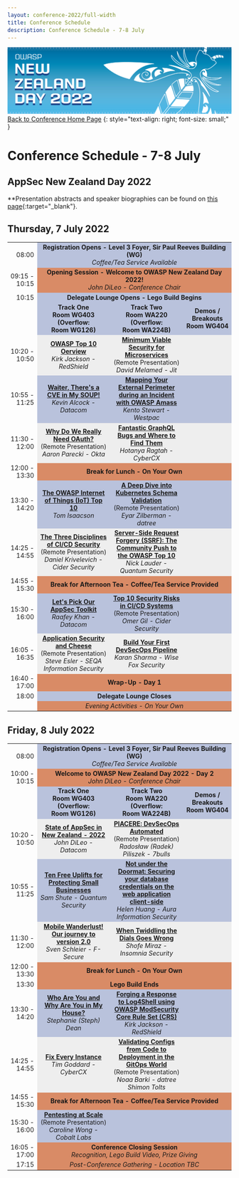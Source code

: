 ```yaml
---
layout: conference-2022/full-width
title: Conference Schedule
description: Conference Schedule - 7-8 July
---
```


[![Web Banner](/assets/images/2022_Banner_Graphic.jpg)](/conference/)   
[Back to Conference Home Page](index.md)
{: style="text-align: right; font-size: small;" }

# Conference Schedule - 7-8 July

## AppSec New Zealand Day 2022

**Presentation abstracts and speaker biographies can be found on [this page](speakers.md){:target="_blank"}.

## Thursday, 7 July 2022

<table width="100%">
  <tr>
    <td style="vertical-align: middle; text-align: right;">08:00</td>
    <td colspan="3" style="background-color: #B9C2DC; text-align: center; margin: 15px 5px;">
      <strong>Registration Opens - Level 3 Foyer, Sir Paul Reeves Building (WG)</strong>
      <br />
      <em>Coffee/Tea Service Available</em>
    </td>
  </tr>
  <tr>
    <td style="vertical-align: middle; text-align: right;">09:15&nbsp;-&nbsp;10:15</td>
    <td colspan="3" style="background-color: #D98B66; text-align: center; margin: 15px 5px;">
      <strong>Opening Session - Welcome to OWASP New Zealand Day 2022!</strong>
      <br />
      <em>John DiLeo - Conference Chair</em>
    </td>
  </tr>
  <tr>
    <td style="vertical-align: middle; text-align: right;">10:15</td>
    <td colspan="3" style="background-color: #B9C2DC; text-align: center; margin: 15px 5px;">
      <strong>Delegate Lounge Opens - Lego Build Begins</strong>
    </td>
  </tr>
  <tr>
    <td style="vertical-align: middle; text-align: right;">&nbsp;</td>
    <td style="background-color: #B9C2DC; text-align: center; font-weight: bold; margin: 15px 5px; width: 35%;">
      Track One
      <br />
      Room&nbsp;WG403 (Overflow: Room&nbsp;WG126)
      <br />
    </td>
    <td style="background-color: #B9C2DC; text-align: center; font-weight: bold; margin: 15px 5px; width: 35%;">
      Track Two
      <br />
      Room&nbsp;WA220 (Overflow: Room&nbsp;WA224B)
    </td>
    <td style="background-color: #B9C2DC; text-align: center; font-weight: bold; margin: 15px 5px; width: 20%;">
      Demos / Breakouts
      <br />
      Room&nbsp;WG404
    </td>
  </tr>
  <tr>
    <td style="vertical-align: middle; text-align: right;">10:20&nbsp;-&nbsp;10:50</td>
    <td style="background-color: #EEE; text-align: center; margin: 15px 5px;">
      <strong><a href="/conference/speakers.html#owasp-top-10-overview" target="_blank">OWASP Top 10 Oerview</a></strong>
      <br />
      <em>Kirk Jackson - RedShield</em>
    </td>
    <td style="background-color: #EEE; text-align: center; margin: 15px 5px;">
      <strong><a href="/conference/speakers.html#minimum-viable-security-for-microservices" target="_blank">Minimum Viable Security for Microservices</a></strong>
      <br />
      (Remote Presentation)
      <br />
      <em>David Melamed - Jit</em>
    </td>
    <td style="background-color: #EEE; text-align: center; margin: 15px 5px;">
      &nbsp;
    </td>
  </tr>
  <tr>
    <td style="vertical-align: middle; text-align: right;">10:55&nbsp;-&nbsp;11:25</td>
    <td style="background-color: #B9C2DC; text-align: center; margin: 15px 5px;">
      <strong><a href="/conference/speakers.html#waiter-theres-a-cve-in-my-soup" target="_blank">Waiter, There's a CVE in My SOUP!</a></strong>
      <br />
      <em>Kevin Alcock - Datacom</em>
    </td>
    <td style="background-color: #B9C2DC; text-align: center; margin: 15px 5px;">
       <strong><a href="/conference/speakers.html#mapping-your-external-perimeter-during-an-incident-with-owasp-amass" target="_blank">Mapping Your External Perimeter during an Incident with OWASP Amass</a></strong>
      <br />
      <em>Kento Stewart - Westpac</em>
    </td>
    <td style="background-color: #B9C2DC; text-align: center; margin: 15px 5px;">
      &nbsp;
    </td>
  </tr>
  <tr>
    <td style="vertical-align: middle; text-align: right;">11:30&nbsp;-&nbsp;12:00</td>
    <td style="background-color: #EEE; text-align: center; margin: 15px 5px;">
      <strong><a href="/conference/speakers.html#why-do-we-really-need-oauth" target="_blank">Why Do We Really Need OAuth?</a></strong>
      <br />
      (Remote Presentation)
      <br />
      <em>Aaron Parecki - Okta</em>
    </td>
    <td style="background-color: #EEE; text-align: center; margin: 15px 5px;">
      <strong><a href="/conference/speakers.html#fantastic-graphql-bugs-and-where-to-find-them" target="_blank">Fantastic GraphQL Bugs and Where to Find Them</a></strong>
      <br />
      <em>Hotanya Ragtah - CyberCX</em>
    </td>
    <td style="background-color: #EEE; text-align: center; margin: 15px 5px;">
      &nbsp;
    </td>
  </tr>
  <tr>
    <td style="vertical-align: middle; text-align: right;">12:00&nbsp;-&nbsp;13:30</td>
    <td colspan="3" style="background-color: #D98B66; text-align: center; margin: 15px 5px; font-weight: bold;">Break for Lunch - On Your Own</td>
  </tr>
  <tr>
    <td style="vertical-align: middle; text-align: right;">13:30&nbsp;-&nbsp;14:20</td>
    <td style="background-color: #B9C2DC; text-align: center; margin: 15px 5px;">
      <strong><a href="/conference/speakers.html#the-owasp-internet-of-things-iot-top-10" target="_blank">The OWASP Internet of Things (IoT) Top 10</a></strong>
      <br />
      <em>Tom Isaacson</em>
    </td>
    <td style="background-color: #B9C2DC; text-align: center; margin: 15px 5px;">
      <strong><a href="/conference/speakers.html#a-deep-dive-into-kubernetes-schema-validation" target="_blank">A Deep Dive into Kubernetes Schema Validation</a></strong>
      <br />
      (Remote Presentation)
      <br />
      <em>Eyar Zilberman - datree</em>
    </td>
    <td style="background-color: #B9C2DC; text-align: center; margin: 15px 5px;">
      &nbsp;
    </td>
  </tr>
  <tr>
    <td style="vertical-align: middle; text-align: right;">14:25&nbsp;-&nbsp;14:55</td>
    <td style="background-color: #EEE; text-align: center; margin: 15px 5px;">
      <strong><a href="/conference/speakers.html#the-three-disciplines-of-cicd-security" target="_blank">The Three Disciplines of CI/CD Security</a></strong>
      <br />
      (Remote Presentation)
      <br />
      <em>Daniel Krivelevich - Cider Security</em>
    </td>
    <td style="background-color: #EEE; text-align: center; margin: 15px 5px;">
      <strong><a href="/conference/speakers.html#server-side-request-forgery-ssrf-the-community-push-to-the-owasp-top-10" target="_blank">Server-Side Request Forgery (SSRF): The Community Push to the OWASP Top 10</a></strong>
      <br />
      <em>Nick Lauder - Quantum Security</em>
    </td>
    <td style="background-color: #EEE; text-align: center; margin: 15px 5px;">
      &nbsp;
    </td>
  </tr>
  <tr>
    <td style="vertical-align: middle; text-align: right;">14:55&nbsp;-&nbsp;15:30</td>
    <td colspan="3" style="background-color: #D98B66; text-align: center; margin: 15px 5px; font-weight: bold;">Break for Afternoon Tea - Coffee/Tea Service Provided</td>
  </tr>
  <tr>
    <td style="vertical-align: middle; text-align: right;">15:30&nbsp;-&nbsp;16:00</td>
    <td style="background-color: #B9C2DC; text-align: center; margin: 15px 5px;">
      <strong><a href="/conference/speakers.html#lets-pick-our-appsec-toolkit" target="_blank">Let's Pick Our AppSec Toolkit</a></strong>
      <br />
      <em>Raafey Khan - Datacom</em>
    </td>
    <td style="background-color: #B9C2DC; text-align: center; margin: 15px 5px;">
      <strong><a href="/conference/speakers.html#gil-top-10-security-in-cicd-systems" target="_blank">Top 10 Security Risks in CI/CD Systems</a></strong>
      <br />
      (Remote Presentation)
      <br />
      <em>Omer Gil - Cider Security</em>
    </td>
    <td style="background-color: #B9C2DC; text-align: center; margin: 15px 5px;">
      &nbsp;
    </td>
  </tr>
  <tr>
    <td style="vertical-align: middle; text-align: right;">16:05&nbsp;-&nbsp;16:35</td>
    <td style="background-color: #EEE; text-align: center; margin: 15px 5px;">
      <strong><a href="/conference/speakers.html#application-security-and-cheese" target="_blank">Application Security and Cheese</a></strong>
      <br />
      (Remote Presentation)
      <br />
      <em>Steve Esler - SEQA Information Security</em>
    </td>
    <td style="background-color: #EEE; text-align: center; margin: 15px 5px;">
      <strong><a href="/conference/speakers.html#build-your-first-devsecops-pipeline" target="_blank">Build Your First DevSecOps Pipeline</a></strong>
      <br />
      <em>Karan Sharma - Wise Fox Security</em>
    </td>
    <td style="background-color: #EEE; text-align: center; margin: 15px 5px;">
      &nbsp;
    </td>
  </tr>
  <tr>
    <td style="vertical-align: middle; text-align: right;">16:40&nbsp;-&nbsp;17:00</td>
    <td colspan="3" style="background-color: #D98B66; text-align: center; margin: 15px 5px;">
      <strong>Wrap-Up - Day 1</strong>
    </td>
  </tr>
  <tr>
    <td style="vertical-align: middle; text-align: right;">18:00</td>
    <td colspan="3" style="background-color: #B9C2DC; text-align: center; margin: 15px 5px;">
      <strong>Delegate Lounge Closes</strong>
    </td>
  </tr>
  <tr>
    <td style="vertical-align: middle; text-align: right;">&nbsp;</td>
    <td colspan="3" style="background-color: #D98B66; text-align: center; margin: 15px 5px;">
      <em>Evening Activities - On Your Own</em>
    </td>
  </tr>
</table>

## Friday, 8 July 2022

<table width="100%">
  <tr>
    <td style="vertical-align: middle; text-align: right;">08:00</td>
    <td colspan="3" style="background-color: #B9C2DC; text-align: center; margin: 15px 5px;">
      <strong>Registration Opens - Level 3 Foyer, Sir Paul Reeves Building (WG)</strong>
      <br />
      <em>Coffee/Tea Service Available</em>
    </td>
  </tr>
  <tr>
    <td style="vertical-align: middle; text-align: right;">10:00&nbsp;-&nbsp;10:15</td>
    <td colspan="3" style="background-color: #D98B66; text-align: center; margin: 15px 5px;">
      <strong>Welcome to OWASP New Zealand Day 2022 - Day 2</strong>
      <br />
      <em>John DiLeo - Conference Chair</em>
    </td>
  </tr>
  <tr>
    <td style="vertical-align: middle; text-align: right;">&nbsp;</td>
    <td style="background-color: #B9C2DC; text-align: center; font-weight: bold; margin: 15px 5px; width: 35%;">
      Track One
      <br />
      Room&nbsp;WG403 (Overflow: Room&nbsp;WG126)
      <br />
    </td>
    <td style="background-color: #B9C2DC; text-align: center; font-weight: bold; margin: 15px 5px; width: 35%;">
      Track Two
      <br />
      Room&nbsp;WA220 (Overflow: Room&nbsp;WA224B)
    </td>
    <td style="background-color: #B9C2DC; text-align: center; font-weight: bold; margin: 15px 5px; width: 20%;">
      Demos / Breakouts
      <br />
      Room&nbsp;WG404
    </td>
  </tr>
  <tr>
    <td style="vertical-align: middle; text-align: right;">10:20&nbsp;-&nbsp;10:50</td>
    <td style="background-color: #EEE; text-align: center; margin: 15px 5px;">
      <strong><a href="/conference/speakers.html#state-of-appsec-in-new-zealand-2022" target="_blank">State of AppSec in New Zealand - 2022</a></strong>
      <br />
      <em>John DiLeo - Datacom</em>
    </td>
    <td style="background-color: #EEE; text-align: center; margin: 15px 5px;">
      <strong><a href="/conference/speakers.html#piacere-devsecops-automated" target="_blank">PIACERE: DevSecOps Automated</a></strong>
      <br />
      (Remote Presentation)
      <br />
      <em>Rados&#322;aw (Radek) Piliszek - 7bulls</em>
    </td>
    <td style="background-color: #EEE; text-align: center; margin: 15px 5px;">
      &nbsp;
    </td>
  </tr>
  <tr>
    <td style="vertical-align: middle; text-align: right;">10:55&nbsp;-&nbsp;11:25</td>
    <td style="background-color: #B9C2DC; text-align: center; margin: 15px 5px;">
      <strong><a href="/conference/speakers.html#ten-free-uplifts-for-protecting-small-businesses" target="_blank">Ten Free Uplifts for Protecting Small Businesses</a></strong>
      <br />
      <em>Sam Shute - Quantum Security</em>
    </td>
    <td style="background-color: #B9C2DC; text-align: center; margin: 15px 5px;">
       <strong><a href="/conference/speakers.html#huang-not-under-the-doormat-securing-your-database-credentials-on-the-web-application-client-side" target="_blank">Not under the Doormat: Securing your database credentials on the web application client-side</a></strong>
      <br />
      <em>Helen Huang - Aura Information Security</em>
    </td>
    <td style="background-color: #B9C2DC; text-align: center; margin: 15px 5px;">
      &nbsp;
    </td>
  </tr>
  <tr>
    <td style="vertical-align: middle; text-align: right;">11:30&nbsp;-&nbsp;12:00</td>
    <td style="background-color: #EEE; text-align: center; margin: 15px 5px;">
      <strong><a href="/conference/speakers.html#mobile-wanderlust-our-journey-to-version-20" target="_blank">Mobile Wanderlust! Our journey to version 2.0</a></strong>
      <br />
      <em>Sven Schleier - F-Secure</em>
    </td>
    <td style="background-color: #EEE; text-align: center; margin: 15px 5px;">
       <strong><a href="/conference/speakers.html#when-twiddling-the-dials-goes-wrong" target="_blank">When Twiddling the Dials Goes Wrong</a></strong>
      <br />
      <em>Shofe Miraz - Insomnia Security</em>
    </td>
    <td style="background-color: #EEE; text-align: center; margin: 15px 5px;">
      &nbsp;
    </td>
  </tr>
  <tr>
    <td style="vertical-align: middle; text-align: right;">12:00&nbsp;-&nbsp;13:30</td>
    <td colspan="3" style="background-color: #D98B66; text-align: center; margin: 15px 5px; font-weight: bold;">Break for Lunch - On Your Own</td>
  </tr>
  <tr>
    <td style="vertical-align: middle; text-align: right;">13:30</td>
    <td colspan="3" style="background-color: #D98B66; text-align: center; margin: 15px 5px;">
      <strong>Lego Build Ends</strong>
    </td>
  </tr>
  <tr>
    <td style="vertical-align: middle; text-align: right;">13:30&nbsp;-&nbsp;14:20</td>
    <td style="background-color: #B9C2DC; text-align: center; margin: 15px 5px;">
      <strong><a href="/conference/speakers.html#who-are-you-and-why-are-you-in-my-house" target="_blank">Who Are You and Why Are You in My House?</a></strong>
      <br />
      <em>Stephanie (Steph) Dean</em>
    </td>
    <td style="background-color: #B9C2DC; text-align: center; margin: 15px 5px;">
      <strong><a href="/conference/speakers.html#forging-a-response-to-log4shell-using-owasp-modsecurity-core-rule-set-crs" target="_blank">Forging a Response to Log4Shell using OWASP ModSecurity Core Rule Set (CRS)</a></strong>
      <br />
      <em>Kirk Jackson - RedShield</em>
    </td>
    <td style="background-color: #B9C2DC; text-align: center; margin: 15px 5px;">
      &nbsp;
    </td>
  </tr>
  <tr>
    <td style="vertical-align: middle; text-align: right;">14:25&nbsp;-&nbsp;14:55</td>
    <td style="background-color: #EEE; text-align: center; margin: 15px 5px;">
      <strong><a href="/conference/speakers.html#fix-every-instance" target="_blank">Fix Every Instance</a></strong>
      <br />
      <em>Tim Goddard - CyberCX</em>
    </td>
    <td style="background-color: #EEE; text-align: center; margin: 15px 5px;">
      <strong><a href="/conference/speakers.html#validating-configs-from-code-to-deployment-in-the-gitops-world" target="_blank">Validating Configs from Code to Deployment in the GitOps World</a></strong>
      <br />
      (Remote Presentation)
      <br />
      <em>Noaa Barki - datree</em>
      <br />
      <em>Shimon Tolts</em>
    </td>
    <td style="background-color: #EEE; text-align: center; margin: 15px 5px;">
      &nbsp;
    </td>
  </tr>
  <tr>
    <td style="vertical-align: middle; text-align: right;">14:55&nbsp;-&nbsp;15:30</td>
    <td colspan="3" style="background-color: #D98B66; text-align: center; margin: 15px 5px; font-weight: bold;">Break for Afternoon Tea - Coffee/Tea Service Provided</td>
  </tr>
  <tr>
    <td style="vertical-align: middle; text-align: right;">15:30&nbsp;-&nbsp;16:00</td>
    <td style="background-color: #B9C2DC; text-align: center; margin: 15px 5px;">
      <strong><a href="/conference/speakers.html#pentesting-at-scale" target="_blank">Pentesting at Scale</a></strong>
      <br />
      (Remote Presentation)
      <br />
      <em>Caroline Wong - Cobalt Labs</em>
    </td>
    <td style="background-color: #B9C2DC; text-align: center; margin: 15px 5px;">
      &nbsp;
    </td>
    <td style="background-color: #B9C2DC; text-align: center; margin: 15px 5px;">
      &nbsp;
    </td>
  </tr>
  <tr>
    <td style="vertical-align: middle; text-align: right;">16:05&nbsp;-&nbsp;17:00</td>
    <td colspan="3" style="background-color: #D98B66; text-align: center; margin: 15px 5px;">
      <strong>Conference Closing Session</strong>
      <br />
      <em>Recognition, Lego Build Video, Prize Giving
    </td>
  </tr>
  <tr>
    <td style="vertical-align: middle; text-align: right;">17:15</td>
    <td colspan="3" style="background-color: #D98B66; text-align: center; margin: 15px 5px;">
      <em>Post-Conference Gathering - Location TBC</em>
    </td>
  </tr>
</table>

